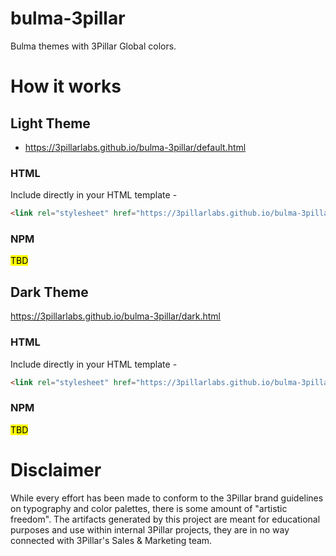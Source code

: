 # bulma-3pillar
Bulma themes with 3Pillar Global colors.

# How it works

## Light Theme

- https://3pillarlabs.github.io/bulma-3pillar/default.html

### HTML

Include directly in your HTML template -

```html
<link rel="stylesheet" href="https://3pillarlabs.github.io/bulma-3pillar/default/bulma-3pillar.min.css">
```

### NPM

<mark>TBD</mark>


## Dark Theme

https://3pillarlabs.github.io/bulma-3pillar/dark.html

### HTML

Include directly in your HTML template -

```html
<link rel="stylesheet" href="https://3pillarlabs.github.io/bulma-3pillar/dark/bulma-3pillar.min.css">
```

### NPM

<mark>TBD</mark>

# Disclaimer

While every effort has been made to conform to the 3Pillar brand guidelines on typography and color palettes, there
is some amount of "artistic freedom". The artifacts generated by this project are meant for educational purposes and use
within internal 3Pillar projects, they are in no way connected with 3Pillar's Sales &amp; Marketing team.
